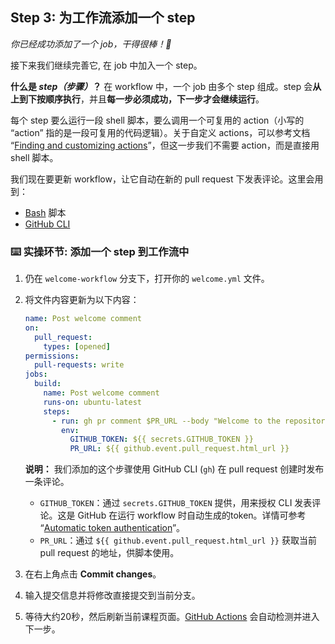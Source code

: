 ## Step 3: 为工作流添加一个 step

_你已经成功添加了一个 job，干得很棒！:dancer:_

接下来我们继续完善它, 在 job 中加入一个 step。

**什么是 *step（步骤）*？** 在 workflow 中，一个 job 由多个 step 组成。step 会**从上到下按顺序执行**，并且**每一步必须成功，下一步才会继续运行**。

每个 step 要么运行一段 shell 脚本，要么调用一个可复用的 action（小写的 “action” 指的是一段可复用的代码逻辑）。关于自定义 actions，可以参考文档 “[Finding and customizing actions](https://docs.github.com/en/actions/learn-github-actions/finding-and-customizing-actions)”，但这一步我们不需要 action，而是直接用 shell 脚本。

我们现在要更新 workflow，让它自动在新的 pull request 下发表评论。这里会用到：

* [Bash](https://en.wikipedia.org/wiki/Bash_%28Unix_shell%29) 脚本
* [GitHub CLI](https://cli.github.com/)

### :keyboard: 实操环节: 添加一个 step 到工作流中

1. 仍在 `welcome-workflow` 分支下，打开你的 `welcome.yml` 文件。
2. 将文件内容更新为以下内容：

   ```yaml copy
   name: Post welcome comment
   on:
     pull_request:
       types: [opened]
   permissions:
     pull-requests: write
   jobs:
     build:
       name: Post welcome comment
       runs-on: ubuntu-latest
       steps:
         - run: gh pr comment $PR_URL --body "Welcome to the repository!"
           env:
             GITHUB_TOKEN: ${{ secrets.GITHUB_TOKEN }}
             PR_URL: ${{ github.event.pull_request.html_url }}
   ```

   **说明：** 我们添加的这个步骤使用 GitHub CLI (`gh`) 在 pull request 创建时发布一条评论。
   - `GITHUB_TOKEN`：通过 `secrets.GITHUB_TOKEN` 提供，用来授权 CLI 发表评论。这是 GitHub 在运行 workflow 时自动生成的token。详情可参考 “[Automatic token authentication](https://docs.github.com/en/actions/security-guides/automatic-token-authentication)”。
   - `PR_URL`：通过 `${{ github.event.pull_request.html_url }}` 获取当前 pull request 的地址，供脚本使用。

3. 在右上角点击 **Commit changes**。
4. 输入提交信息并将修改直接提交到当前分支。
5. 等待大约20秒，然后刷新当前课程页面。[GitHub Actions](https://docs.github.com/en/actions) 会自动检测并进入下一步。

